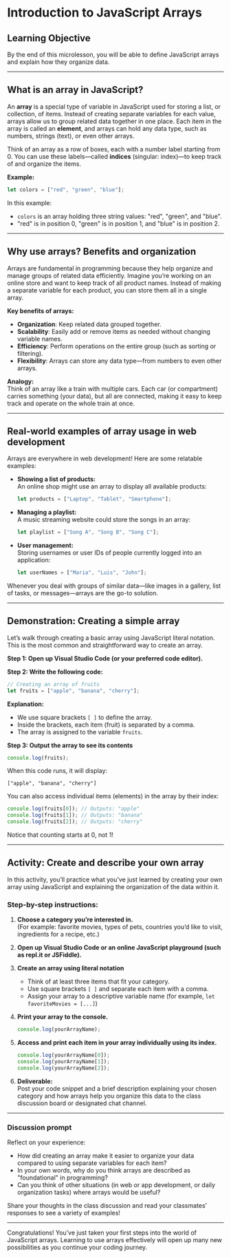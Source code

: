 # Introduction to JavaScript Arrays

## Learning Objective

By the end of this microlesson, you will be able to define JavaScript arrays and explain how they organize data.

---

## What is an array in JavaScript?

An **array** is a special type of variable in JavaScript used for storing a list, or collection, of items. Instead of creating separate variables for each value, arrays allow us to group related data together in one place. Each item in the array is called an **element**, and arrays can hold any data type, such as numbers, strings (text), or even other arrays.

Think of an array as a row of boxes, each with a number label starting from 0. You can use these labels—called **indices** (singular: index)—to keep track of and organize the items.

**Example:**
```javascript
let colors = ["red", "green", "blue"];
```
In this example:
- `colors` is an array holding three string values: "red", "green", and "blue".
- "red" is in position 0, "green" is in position 1, and "blue" is in position 2.

---

## Why use arrays? Benefits and organization

Arrays are fundamental in programming because they help organize and manage groups of related data efficiently. Imagine you’re working on an online store and want to keep track of all product names. Instead of making a separate variable for each product, you can store them all in a single array.

**Key benefits of arrays:**
- **Organization**: Keep related data grouped together.
- **Scalability**: Easily add or remove items as needed without changing variable names.
- **Efficiency**: Perform operations on the entire group (such as sorting or filtering).
- **Flexibility**: Arrays can store any data type—from numbers to even other arrays.

**Analogy:**  
Think of an array like a train with multiple cars. Each car (or compartment) carries something (your data), but all are connected, making it easy to keep track and operate on the whole train at once.

---

## Real-world examples of array usage in web development

Arrays are everywhere in web development! Here are some relatable examples:

- **Showing a list of products:**  
  An online shop might use an array to display all available products:
  ```javascript
  let products = ["Laptop", "Tablet", "Smartphone"];
  ```

- **Managing a playlist:**  
  A music streaming website could store the songs in an array:
  ```javascript
  let playlist = ["Song A", "Song B", "Song C"];
  ```

- **User management:**  
  Storing usernames or user IDs of people currently logged into an application:
  ```javascript
  let userNames = ["Maria", "Luis", "John"];
  ```

Whenever you deal with groups of similar data—like images in a gallery, list of tasks, or messages—arrays are the go-to solution.

---

## Demonstration: Creating a simple array

Let’s walk through creating a basic array using JavaScript literal notation. This is the most common and straightforward way to create an array.

**Step 1: Open up Visual Studio Code (or your preferred code editor).**

**Step 2: Write the following code:**
```javascript
// Creating an array of fruits
let fruits = ["apple", "banana", "cherry"];
```

**Explanation:**
- We use square brackets `[ ]` to define the array.
- Inside the brackets, each item (fruit) is separated by a comma.
- The array is assigned to the variable `fruits`.

**Step 3: Output the array to see its contents**
```javascript
console.log(fruits);
```
When this code runs, it will display:
```
["apple", "banana", "cherry"]
```

You can also access individual items (elements) in the array by their index:
```javascript
console.log(fruits[0]); // Outputs: "apple"
console.log(fruits[1]); // Outputs: "banana"
console.log(fruits[2]); // Outputs: "cherry"
```
Notice that counting starts at 0, not 1!

---

## Activity: Create and describe your own array

In this activity, you’ll practice what you’ve just learned by creating your own array using JavaScript and explaining the organization of the data within it.

### Step-by-step instructions:

1. **Choose a category you’re interested in.**  
   (For example: favorite movies, types of pets, countries you’d like to visit, ingredients for a recipe, etc.)

2. **Open up Visual Studio Code or an online JavaScript playground (such as repl.it or JSFiddle).**

3. **Create an array using literal notation**  
   - Think of at least three items that fit your category.
   - Use square brackets `[ ]` and separate each item with a comma.
   - Assign your array to a descriptive variable name (for example, `let favoriteMovies = [...]`)

4. **Print your array to the console.**
   ```javascript
   console.log(yourArrayName);
   ```

5. **Access and print each item in your array individually using its index.**
   ```javascript
   console.log(yourArrayName[0]);
   console.log(yourArrayName[1]);
   console.log(yourArrayName[2]);
   ```

6. **Deliverable:**  
   Post your code snippet and a brief description explaining your chosen category and how arrays help you organize this data to the class discussion board or designated chat channel.

---

### Discussion prompt

Reflect on your experience:  
- How did creating an array make it easier to organize your data compared to using separate variables for each item?
- In your own words, why do you think arrays are described as "foundational" in programming?
- Can you think of other situations (in web or app development, or daily organization tasks) where arrays would be useful?  

Share your thoughts in the class discussion and read your classmates’ responses to see a variety of examples!

---

Congratulations! You’ve just taken your first steps into the world of JavaScript arrays. Learning to use arrays effectively will open up many new possibilities as you continue your coding journey.